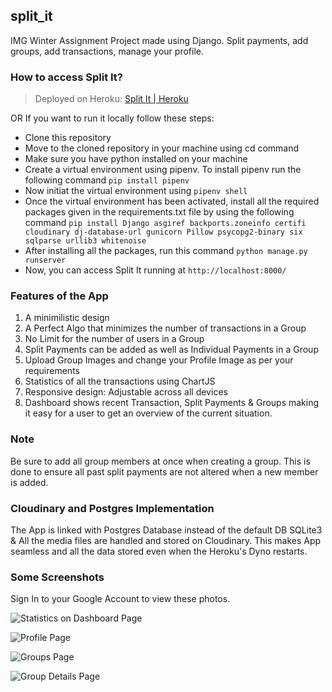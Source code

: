 ## split_it
IMG Winter Assignment Project made using Django. Split payments, add groups, add transactions, manage your profile.

### How to access Split It?
> Deployed on Heroku: [Split It | Heroku](https://noble-split-it.herokuapp.com/)

OR If you want to run it locally follow these steps:

 - Clone this repository
 - Move to the cloned repository in your machine using cd command
 - Make sure you have python installed on your machine
 - Create a virtual environment using pipenv. To install pipenv run the following command `pip install pipenv`
 - Now initiat the virtual environment using `pipenv shell`
 - Once the virtual environment has been activated, install all the required packages given in the requirements.txt file by using the following command `pip install Django asgiref backports.zoneinfo certifi cloudinary dj-database-url gunicorn Pillow psycopg2-binary six sqlparse urllib3 whitenoise`
 - After installing all the packages, run this command `python manage.py runserver`
 - Now, you can access Split It running at `http://localhost:8000/`

### Features of the App
1. A minimilistic design
2. A Perfect Algo that minimizes the number of transactions in a Group 
3. No Limit for the number of users in a Group 
4. Split Payments can be added as well as Individual Payments in a Group 
5. Upload Group Images and change your Profile Image as per your requirements
6. Statistics of all the transactions using ChartJS
7. Responsive design: Adjustable across all devices
8. Dashboard shows recent Transaction, Split Payments & Groups making it easy for a user to get an overview of the current situation.

### Note
Be sure to add all group members at once when creating a group. This is done to ensure all past split payments are not altered when a new member is added.

### Cloudinary and Postgres Implementation
The App is linked with Postgres Database instead of the default DB SQLite3 & All the media files are handled and stored on Cloudinary. This makes App seamless and all the data stored even when the Heroku's Dyno restarts.

### Some Screenshots
Sign In to your Google Account to view these photos.

![Statistics on Dashboard Page](https://lh3.googleusercontent.com/g3y9eyclcP3j1yTN3EWR8doyXtC6fZE7wMKSfVNyf-2MEt2kJJad9xx6tHVFEBSoq6wyyTn8Kjan9tmqB8HFX8p7US87E0C8rFvQf6jlZtt3yRiwfCjCaMwoBnzjdoI37QJxafqZjUWvCSskQBDMViEnUhVyc7h95ml21NKKdeJglQtdYbHcJZQ4XwqOxOQghshuL-aAxyxSsatA7KVAQlSMVb7ASgKzli1R-UkwYYxmcCCgD56J6GWAAwbvDWnPtfWQJTt8AgW12F1KdXpyHgGgufP-Pckjtfjw4-18FK8OZBp7FL3NrmADH78AosiPjfstKa1RtEJ45DasUvQzNHBTDmqoEfzFhVzvJpCT8tT_I01Dxfp2_rnp1UapitijThUUSYYigABc5e3N54euaRBvYH0-cWRLqdetc2VVl0cIBaPM0roKTlK1W4jn9bDfr49xCxXovM92-NMyqVTe7J2VJ0cX7oL--LWx1Od2nLnp5kT3bU23bWGRQuWpAidxpnq7ShKH8JGaE5XD7bUk_pszq72kz6MDc5v6UfBmsUbsPqyKdXDClaVLCsWpdSBATqh8_bhivy4QhipANot0OnkbkxVw8LjbZgMpidudk3ijl_bu4iIUhHUIxGU8pNLSpqQi3qpLYnRg8KyDSxGKd-TQHVX1lRv2qgjcFz_VUXxtswvo2t5PRaA6-phIFlk5prOWfvLrY27avKsDQxLcmwGQWSie_K4kg8-gCwoYUWVdscsQfpTeL3STI6z2HRLp8fVu-ZY4DRJHe4Gdm9bEFcBPE8udwQyFbQ=w1818-h870-no?authuser=0)

![Profile Page](https://lh3.googleusercontent.com/xInIxHISBYitH0Bw9H7UAE9cxsV7Xyb81FFS_mD-s9FVoCJ8ALPs1DTzza4eNucQXMPfaNggX-yZg4P58Bk_243ocYbvIgnmjlt3W2TwID-olMxObJdwunrDwJyOH1rJhGweiFFxHhCJjP3m06mJSXBw5IXAo1LZbzqF8DpjIRzybZ2wABBVUNbeJTsxsDgnqqQcT_0RMady-vxwuAHF6A5b3UUse75Dv6OCDYB01Yg91ZSYrN8hXBDe2Af7dvlSNRxmMoSRUUPwrxMsIZQnHacv5dWombh6nLGHemp2EZfCYR2kh-kAmfsnJHy7ZRlaiTZBJ6hQfHWvoDxL8EpehYQ9M0jmy1_wlyQtKOTDlRY7PHCjF6M8QwhyW6r_SNfqZBqszSLQjQQNS8eKKaqeKGN1Z42BDpvdjximHD_NV_loRNgzZbJWGuxOtBxZfUGKBZUc3DmpDGJ081N9Iey7jppjyGf_ejC0iuxvbd9wj-jSjHzxRSf4538DRg4U9JxIlMT2oR1Wr09HAUlFq2WWjRMkvvWmM_G_YjEO02gTs7VAcfkYSSOTFiM6DPIdqTbDRLvR-BrlJ6dELFnjc1haJS7Pksx5QD4GjLDNnWhMj8sltUdeRMq9w_gdCMHLnEuvRCLRJC2WV1tkqETt9Y03s4R1k996rV49LR_fJMOdlJ_BaXT4iVUYu2Que3kkQTKihVMCicXI1Pd1h9v7QLWXPE21WkxB1NTA_uRZ7xaQZieTgmW8WS5PrpYMHkoS4ZtD58KSonIZXk86tkJBcSX74irFuDVJlu3fyw=w1834-h912-no?authuser=0)

![Groups Page](https://lh3.googleusercontent.com/AKEL2fnYjXTogNSK2HEZrqtWPuUC_LdNMH2lFXAq8fcAbKbgwsdQMWwkYbHRIULaxvmWlDYkwFbF1Mxfe8iFqceBYX0BNJhOlFecBQ5CrNPHPIEP65S0aWNjnoVnZdudr7LHW3YThiWIuh0Qq9reEFOQWpHeM-ec58MZ7-1ZFONnzmlLXE0H2KaL4aJ0uEa-kPQrMZ-oV0FZXDYjmrwaqto_9Yxf1YuyOZawRACg4XMh9-HCq-iJ2U8u2QJd2LrgAVUrpMCxoqA-qvnMlyQYu974S9_REoNVlF7XPr52qCGLAeOrSxA5QkbbQPyA11CqC-pteLwPkdabhKCoulUWsEUVMlzhZiHbXEj3mIHOUUjVsG67_auIuzBoEE5uaoZGmHUliQMEhu6dGCGjyilrtt_X2FoOOU4hSCss3Notbww8LM7Rh87mfYAbrwE5MNfk8OEwy2a3b-6e-zyjhpHrQNAIcyI98XHXw59qD6bBJ7_pKL7_k-LptSIMMuoY7chNZd3C9crmwZf2bG31hUJH10XcUm5PeYXsoPY-GGvsXm2WdeTK0ivb4__uxryg20M0lUuRydTgMrb8scAggUln1xqTjPX7OAUr5epz0zD0s4UdLwvDYBum8LxVbhORRBqkRBBx2ycC7SMipYBe46sv0dxFj2zLbMFEJfAxyYBuBpXL3CBMANQi-iYqjuJPWZ-BYIbOIxthz23WUG-Kyj2w65zctdR9UIRfGenEnyBdPbwLa9F0xgplNQxUY8ezzRuTgXVvdz6AzvH8v8IXvFuCIDaJDIn3muifbw=w1836-h915-no?authuser=0)

![Group Details Page](https://lh3.googleusercontent.com/vLDSL_2qjEgcHooq4Z2wh8WDA9KOak0yeJnrB-X1KDrKJ7VWIRr4wKkXDw9DL64mGt-GbPCU2WLAR-OYjGmFRvPxXwjq7KmD_6QmW7umo1ebJjp4SLcGc9o7EsxK7Wv0xtaDIT-U7QxeC9usRlhuv26YurcLBSxYrGnATQr60cm7e1N4ne7FgytQLR5TB5vKai7_0Bnjkzz2uYIl4G4jmEx14HfVwyzGpktCHXVjsf59poP4nfCPIbvf4x8hnk9agEqi9oBrMshOk8VqBMy1c-g8R3sW99Ap8nFu0l1snoBYz4td9EXb7gu7LClLrHNSb7NkgCwKxcAlae7MgpqOhNlUfBt0aTeXBOcBZPAEDw6fN80e1cXkCgt3k-dMOow6Q3GyA52x3c7HUaIcgDCvve_FFXPGYoRiJOaK82R6flIKGgCQ2p4CaSpvuxt3G_an871DFYBL8iHqF-Jx8SCsmh4_2a7XvABwXskzZMKtLVmYwJahaGeAPBog84fJlWoc9qF_wOxG4sr8tVvQZLK-Gc3qngs61dPHC--S1yb7_GN0FvJEPdq7faVhCA15n4OGpmpNP4-4aN23SxpjqbS7nh1mtoWZksZb4TjZFqWUMAjBBdCxOdsmUT4tIZoagOt-U-CLtNgx6wxK3xpdL_MU9pmJWff0uDbGlPOEnQRbkRSksxUQC8eSHr6z1JLOlx9UE9yiL4gqtZ0dbTiwJ8eeYYkUShuvFx30hH0RCkwyDAeuDMz1zJW3XN3PN6BDCaZdSk8kw5Gun50epvMomj3YW9gDKiUssMtHfQ=w1637-h920-no?authuser=0)
